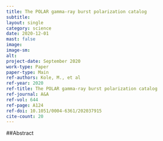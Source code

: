 ```yaml
---
title: The POLAR gamma-ray burst polarization catalog
subtitle:
layout: single
category: science
date: 2020-12-01
mast: false
image: 
image-sm: 
alt: 
project-date: September 2020
work-type: Paper
paper-type: Main
ref-authors: Kole, M., et al
ref-year: 2020
ref-title: The POLAR gamma-ray burst polarization catalog
ref-journal: A&A
ref-vol: 644
ref-page: A124 
ref-doi: 10.1051/0004-6361/202037915
cite-count: 20
---
```



##Abstract
